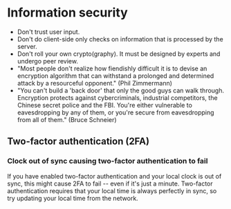 # Information security

 * Don't trust user input.
 * Don't do client-side only checks on information that is processed by the server.
 * Don't roll your own crypto(graphy). It must be designed by experts and undergo peer review.
 * "Most people don't realize how fiendishly difficult it is to devise an encryption algorithm that can withstand a prolonged and determined attack by a resourceful opponent." (Phil Zimmermann)
 * "You can't build a 'back door' that only the good guys can walk through. Encryption protects against cybercriminals, industrial competitors, the Chinese secret police and the FBI. You're either vulnerable to eavesdropping by any of them, or you're secure from eavesdropping from all of them." (Bruce Schneier)

## Two-factor authentication (2FA)

### Clock out of sync causing two-factor authentication to fail

If you have enabled two-factor authentication and your local clock is out of sync, this might cause 2FA to fail -- even if it's just a minute. Two-factor authentication requires that your local time is always perfectly in sync, so try updating your local time from the network.
